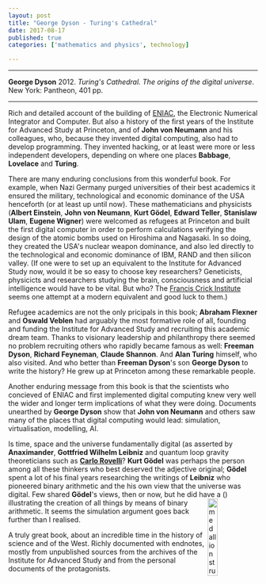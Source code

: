```yaml
---
layout: post
title: "George Dyson - Turing's Cathedral"
date: 2017-08-17
published: true
categories: ['mathematics and physics', technology]

---
```



***
<b>George Dyson</b> 2012. _Turing's Cathedral.  The origins of the digital universe_. New York: Pantheon, 401 pp.

***

<img align="right" src="http://images.penguinrandomhouse.com/cover/9781400075997" alt="">  Rich and detailed account of the building of [ENIAC](http://ethw.org/ENIAC), the Electronic Numerical Integrator and Computer.  But also a history of the first years of the Institute for Advanced Study at Princeton, and of **John von Neumann** and his colleagues, who, because they invented digital computing, also had to develop programming.  They invented hacking, or at least were more or less independent developers, depending on where one places **Babbage**, **Lovelace** and **Turing**.   

There are many enduring conclusions from this wonderful book.  For example, when Nazi Germany purged universities of their best academics it ensured the military, technological and economic dominance of the USA henceforth (or at least up until now).  These mathematicians and physicists (**Albert Einstein**, **John von Neumann**, **Kurt Gödel**, **Edward Teller**, **Stanislaw Ulam**, **Eugene Wigner**) were welcomed as refugees at Princeton and built the first digital computer in order to perform calculations verifying the design of the atomic bombs used on Hiroshima and Nagasaki.  In so doing, they created the USA's nuclear weapon dominance, and also led directly to the technological and economic dominance of IBM, RAND and then silicon valley. (If one were to set up an equivalent to the Institute for Advanced Study now, would it be so easy to choose key researchers?  Geneticists, physicicts and researchers studying the brain, consciousness and artificial intelligence would have to be vital.  But who?  The [Francis Crick Institute](https://www.crick.ac.uk/) seems one attempt at a modern equivalent and good luck to them.)
    
Refugee academics are not the only pricipals in this book; **Abraham Flexner** and **Oswald Veblen** had arguably the most formative role of all, founding and funding the Institute for Advanced Study and recruiting this academic dream team.  Thanks to visionary leadership and philanthropy there seemed no problem recruiting others who rapidly became famous as well: **Freeman Dyson**, **Richard Feyneman**, **Claude Shannon**.  And **Alan Turing** himself, who also visited.  And who better than **Freeman Dyson**'s son **George Dyson** to write the history? He grew up at Princeton among these remarkable people.  

 

Another enduring message from this book is that the scientists who concieved of ENIAC and first implemented digital computing knew very well the wider and longer term implications of what they were doing.  Documents unearthed by  **George Dyson** show that  **John von Neumann** and others saw many of the places that digital computing would lead: simulation, virtualisation, modelling, AI.

Is time, space and the universe fundamentally digital (as asserted by **Anaximander**, **Gottfried Wilhelm Leibniz** and quantum loop gravity theoreticians such as [**Carlo Rovelli**](http://timeteam.github.io/mathematics%20and%20physics/2017/07/03/reality-is-not-what-it-seems.html)? **Kurt Gödel** was perhaps the person among all these thinkers who best deserved the adjective original;  **Gödel** spent a lot of his final years researching the writings of **Leibniz** who pioneered binary arithmetic and the his own view that the universe was digital.  Few shared **Gödel**'s views, then or now, but he did have a <img align="right" src="http://jams.ucpress.edu/content/ucpjams/68/1/151/F1.large.jpg?width=800&height=600&carousel=1" style="width: 20%; height: 20%" alt="medallion struck in 1697">  () illustrating the creation of all things by means of binary arithmetic.  It seems the simulation argument goes back further than I realised.

A truly great book, about an incredible time in the history of science and of the West.  Richly documented with endnotes, mostly from unpublished sources from the archives of the Institute for Advanced Study and from the personal documents of the protagonists. 



    

